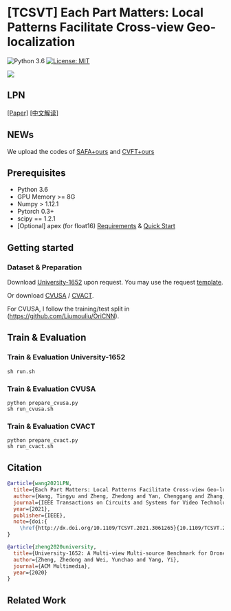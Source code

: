 # [TCSVT] Each Part Matters: Local Patterns Facilitate Cross-view Geo-localization 
![Python 3.6](https://img.shields.io/badge/python-3.6-green.svg)
[![License: MIT](https://img.shields.io/badge/License-MIT-green.svg)](https://opensource.org/licenses/MIT) 


![](docs/index_files/visual.jpg#pic_center)


## LPN
[[Paper]](https://arxiv.org/abs/2008.11646) [[中文解读]](https://zhuanlan.zhihu.com/p/365043015)


## NEWs
We upload the codes of [SAFA+ours](https://github.com/wtyhub/SAFA_LPN.git) and [CVFT+ours](https://github.com/wtyhub/CVFT_LPN.git)
## Prerequisites

- Python 3.6
- GPU Memory >= 8G
- Numpy > 1.12.1
- Pytorch 0.3+
- scipy == 1.2.1
- [Optional] apex (for float16) [Requirements](https://github.com/NVIDIA/apex#requirements) & [Quick Start](https://github.com/NVIDIA/apex#quick-start)

## Getting started
### Dataset & Preparation
Download [University-1652](https://github.com/layumi/University1652-Baseline) upon request. You may use the request [template](https://github.com/layumi/University1652-Baseline/blob/master/Request.md).

Or download [CVUSA](http://cs.uky.edu/~jacobs/datasets/cvusa/) / [CVACT](https://github.com/Liumouliu/OriCNN). 

For CVUSA, I follow the training/test split in (https://github.com/Liumouliu/OriCNN). 

## Train & Evaluation
### Train & Evaluation University-1652
```  
sh run.sh
```
### Train & Evaluation CVUSA
```  
python prepare_cvusa.py  
sh run_cvusa.sh
```
### Train & Evaluation CVACT
```  
python prepare_cvact.py  
sh run_cvact.sh
```
## Citation

```bibtex
@article{wang2021LPN,
  title={Each Part Matters: Local Patterns Facilitate Cross-view Geo-localization},
  author={Wang, Tingyu and Zheng, Zhedong and Yan, Chenggang and Zhang, jiyong and Sun, Yaoqi and Zheng, Bolun and Yang, Yi},
  journal={IEEE Transactions on Circuits and Systems for Video Technology},
  year={2021},
  publisher={IEEE},
  note={doi:{
    \href{http://dx.doi.org/10.1109/TCSVT.2021.3061265}{10.1109/TCSVT.2021.3061265}}}
}
```
```bibtex
@article{zheng2020university,
  title={University-1652: A Multi-view Multi-source Benchmark for Drone-based Geo-localization},
  author={Zheng, Zhedong and Wei, Yunchao and Yang, Yi},
  journal={ACM Multimedia},
  year={2020}
}
```
## Related Work
